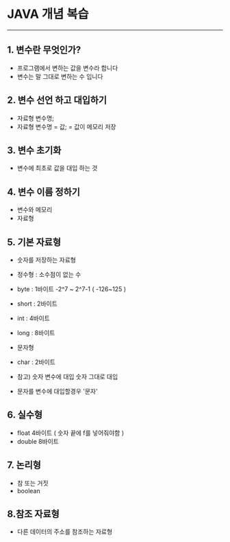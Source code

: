 # JAVA 개념 복습 

* * *

## 1. 변수란 무엇인가?
* 프로그램에서 변하는 값을 변수라 합니다 
* 변수는 말 그대로 변하는 수 입니다 

## 2. 변수 선언 하고 대입하기 
* 자료형 변수명;
* 자료형 변수명 = 값; = 값이 메모리 저장 

## 3. 변수 초기화 
* 변수에 최초로 값을 대입 하는 것 

## 4. 변수 이름 정하기 
* 변수와 메모리 
* 자료형
## 5. 기본 자료형
* 숫자를 저장하는 자료형
* 정수형 : 소수점이 없는 수
* byte : 1바이트 -2^7 ~ 2^7-1 ( -126~125 ) 
* short : 2바이트 
* int : 4바이트 
* long : 8바이트 
 
 
* 문자형 
* char : 2바이트 
* 참고)   숫자 변수에 대입 숫자 그대로 대입 
* 문자를 변수에 대입할경우 '문자'
 
## 6. 실수형
* float 4바이트 ( 숫자 끝에 f를 넣어줘야함 )
* double 8바이트 

 
## 7. 논리형 
* 참 또는 거짓 
* boolean 
 
## 8.참조 자료형 
* 다른 데이터의 주소를 참조하는 자료형 


